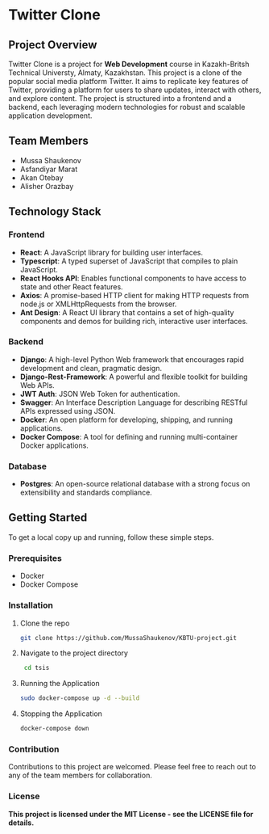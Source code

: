 # Twitter Clone

## Project Overview
Twitter Clone is a project for **Web Development** course in Kazakh-Britsh Technical Universty, Almaty, Kazakhstan. This project is a clone of the popular social media platform Twitter. It aims to replicate key features of Twitter, providing a platform for users to share updates, interact with others, and explore content. The project is structured into a frontend and a backend, each leveraging modern technologies for robust and scalable application development.

## Team Members
- Mussa Shaukenov
- Asfandiyar Marat
- Akan Otebay
- Alisher Orazbay

## Technology Stack

### Frontend
- **React**: A JavaScript library for building user interfaces.
- **Typescript**: A typed superset of JavaScript that compiles to plain JavaScript.
- **React Hooks API**: Enables functional components to have access to state and other React features.
- **Axios**: A promise-based HTTP client for making HTTP requests from node.js or XMLHttpRequests from the browser.
- **Ant Design**: A React UI library that contains a set of high-quality components and demos for building rich, interactive user interfaces.

### Backend
- **Django**: A high-level Python Web framework that encourages rapid development and clean, pragmatic design.
- **Django-Rest-Framework**: A powerful and flexible toolkit for building Web APIs.
- **JWT Auth**: JSON Web Token for authentication.
- **Swagger**: An Interface Description Language for describing RESTful APIs expressed using JSON.
- **Docker**: An open platform for developing, shipping, and running applications.
- **Docker Compose**: A tool for defining and running multi-container Docker applications.

### Database
- **Postgres**: An open-source relational database with a strong focus on extensibility and standards compliance.

## Getting Started

To get a local copy up and running, follow these simple steps.

### Prerequisites
- Docker
- Docker Compose

### Installation
1. Clone the repo
   ```sh 
   git clone https://github.com/MussaShaukenov/KBTU-project.git
   ```
2. Navigate to the project directory
   ```sh
    cd tsis 
    ```
3. Running the Application
   ```sh
   sudo docker-compose up -d --build 
   ```
4. Stopping the Application
   ```sh 
   docker-compose down 
   ```

### Contribution
Contributions to this project are welcomed. Please feel free to reach out to any of the team members for collaboration.

### License
**This project is licensed under the MIT License - see the LICENSE file for details.**